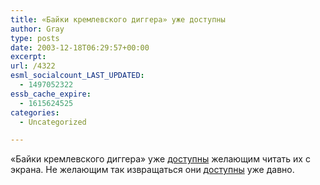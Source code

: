 ```yaml
---
title: «Байки кремлевского диггера» уже доступны
author: Gray
type: posts
date: 2003-12-18T06:29:57+00:00
excerpt:
url: /4322
esml_socialcount_LAST_UPDATED:
  - 1497052322
essb_cache_expire:
  - 1615624525
categories:
  - Uncategorized

---
```








&#171;Байки кремлевского диггера&#187; уже <a href="http://book.pp.ru/default.asp?page=descr&#038;id=950" target="_blank">доступны</a> желающим читать их с экрана. Не желающим так извращаться они <a href="http://www.ozon.ru/context/detail/id/1548693/?partner=searchengines" target="_blank">доступны</a> уже давно.
